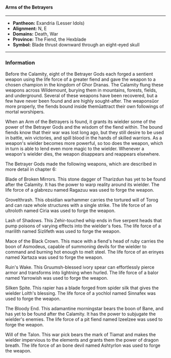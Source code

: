#### Arms of the Betrayers
___

- **Pantheon:** Exandria (Lesser Idols)
- **Alignment:** N, E
- **Domains:** Death, War
- **Province:** The Fiend, the Hexblade
- **Symbol:** Blade thrust downward through an eight-eyed skull
___

### Information

Before the Calamity, eight of the Betrayer Gods each forged a sentient weapon using the life force of a greater fiend and gave the weapon to a chosen champion in the kingdom of Ghor Dranas. The Calamity flung these weapons across Wildemount, burying them in mountains, forests, fields, and underground. Several of these weapons have been recovered, but a few have never been found and are highly sought-after. The weaponsûor more properly, the fiends bound inside themûattract their own followings of mortal worshipers.

When an Arm of the Betrayers is found, it grants its wielder some of the power of the Betrayer Gods and the wisdom of the fiend within. The bound fiends know that their war was lost long ago, but they still desire to be used in battle, win victories, and spill blood in the hands of skilled warriors. As a weapon's wielder becomes more powerful, so too does the weapon, which in turn is able to lend even more magic to the wielder. Whenever a weapon's wielder dies, the weapon disappears and reappears elsewhere.

The Betrayer Gods made the following weapons, which are described in more detail in chapter 6:

Blade of Broken Mirrors. This stone dagger of Tharizdun has yet to be found after the Calamity. It has the power to warp reality around its wielder. The life force of a glabrezu named Ragazuu was used to forge the weapon.

Grovelthrash. This obsidian warhammer carries the tortured will of Torog and can raze whole structures with a single strike. The life force of an ultroloth named Ciria was used to forge the weapon.

Lash of Shadows. This Zehir-touched whip ends in five serpent heads that pump poisons of varying effects into the wielder's foes. The life force of a marilith named Sizlifeth was used to forge the weapon.

Mace of the Black Crown. This mace with a fiend's head of ruby carries the boon of Asmodeus, capable of summoning devils for the wielder to command and burning hot enough to melt steel. The life force of an erinyes named Xartaza was used to forge the weapon.

Ruin's Wake. This Gruumsh-blessed ivory spear can effortlessly pierce armor and transforms into lightning when hurled. The life force of a balor named Yarrowish was used to forge the weapon.

Silken Spite. This rapier has a blade forged from spider silk that gives the wielder Lolth's blessing. The life force of a yochlol named Sinnafex was used to forge the weapon.

The Bloody End. This adamantine morningstar bears the boon of Bane, and has yet to be found after the Calamity. It has the power to subjugate the wielder's enemies. The life force of a pit fiend named Izeelzee was used to forge the weapon.

Will of the Talon. This war pick bears the mark of Tiamat and makes the wielder impervious to the elements and grants them the power of dragon breath. The life force of an bone devil named Ashtyrlon was used to forge the weapon.